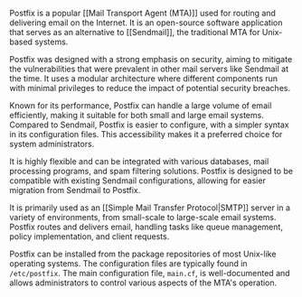 Postfix is a popular [[Mail Transport Agent (MTA)]] used for routing and delivering email on the Internet. It is an open-source software application that serves as an alternative to [[Sendmail]], the traditional MTA for Unix-based systems.

Postfix was designed with a strong emphasis on security, aiming to mitigate the vulnerabilities that were prevalent in other mail servers like Sendmail at the time. It uses a modular architecture where different components run with minimal privileges to reduce the impact of potential security breaches.

Known for its performance, Postfix can handle a large volume of email efficiently, making it suitable for both small and large email systems. Compared to Sendmail, Postfix is easier to configure, with a simpler syntax in its configuration files. This accessibility makes it a preferred choice for system administrators.

It is highly flexible and can be integrated with various databases, mail processing programs, and spam filtering solutions. Postfix is designed to be compatible with existing Sendmail configurations, allowing for easier migration from Sendmail to Postfix.

It is primarily used as an [[Simple Mail Transfer Protocol|SMTP]] server in a variety of environments, from small-scale to large-scale email systems. Postfix routes and delivers email, handling tasks like queue management, policy implementation, and client requests.

Postfix can be installed from the package repositories of most Unix-like operating systems. The configuration files are typically found in `/etc/postfix`. The main configuration file, `main.cf`, is well-documented and allows administrators to control various aspects of the MTA's operation.
